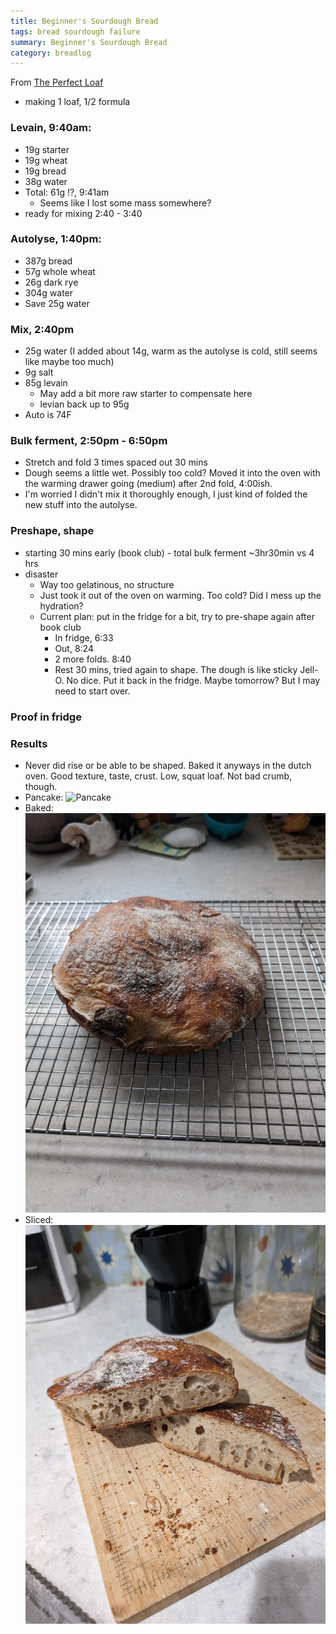 ```yaml
---
title: Beginner's Sourdough Bread
tags: bread sourdough failure
summary: Beginner's Sourdough Bread
category: breadlog
---
```


From [The Perfect Loaf](https://www.theperfectloaf.com/beginners-sourdough-bread/)

- making 1 loaf, 1/2 formula
### Levain, 9:40am:
- 19g starter
- 19g wheat
- 19g bread
- 38g water
- Total: 61g !?, 9:41am 
	- Seems like I lost some mass somewhere?
- ready for mixing 2:40 - 3:40
### Autolyse, 1:40pm:
- 387g bread
- 57g whole wheat
- 26g dark rye
- 304g water
- Save 25g water
### Mix, 2:40pm
- 25g water (I added about 14g, warm as the autolyse is cold, still seems like maybe too much)
- 9g salt
- 85g levain
	- May add a bit more raw starter to compensate here
	- levian back up to 95g
- Auto is 74F
### Bulk ferment, 2:50pm - 6:50pm
- Stretch and fold 3 times spaced out 30 mins
- Dough seems a little wet. Possibly too cold? Moved it into the oven with the warming drawer going (medium) after 2nd fold, 4:00ish.
- I'm worried I didn't mix it thoroughly enough, I just kind of folded the new stuff into the autolyse.
### Preshape, shape
- starting 30 mins early (book club) - total bulk ferment ~3hr30min vs 4 hrs
- disaster
	- Way too gelatinous, no structure
	- Just took it out of the oven on warming. Too cold? Did I mess up the hydration?
	- Current plan: put in the fridge for a bit, try to pre-shape again after book club
		- In fridge, 6:33
		- Out, 8:24
		- 2 more folds. 8:40
		- Rest 30 mins, tried again to shape.  The dough is like sticky Jell-O. No dice. Put it back in the fridge. Maybe tomorrow? But I may need to start over.
### Proof in fridge
### Results
- Never did rise or be able to be shaped. Baked it anyways in the dutch oven. Good texture, taste, crust. Low, squat loaf. Not bad crumb, though.
- Pancake: ![Pancake](/assets/images/2024-02-21/pancake.jpg)
- Baked: ![Baked](/assets/images/2024-02-21/baked.jpg)
- Sliced: ![Sliced](/assets/images/2024-02-21/sliced.jpg)
